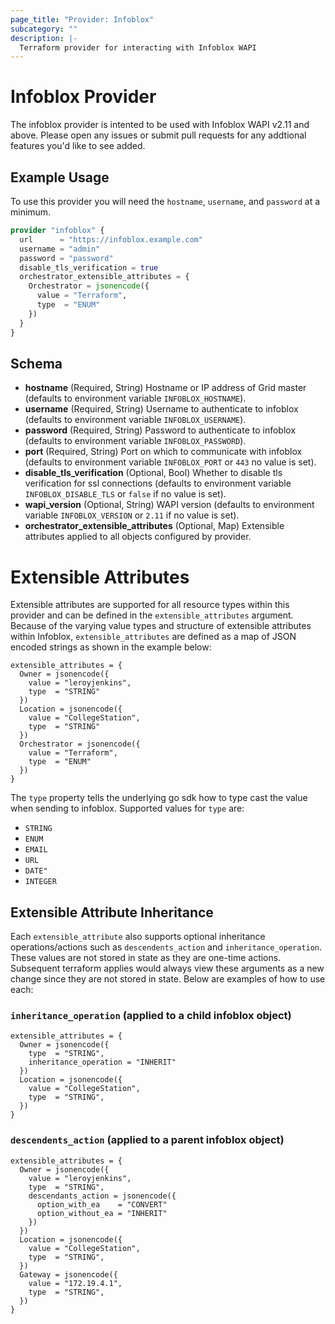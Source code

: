 ```yaml
---
page_title: "Provider: Infoblox"
subcategory: ""
description: |-
  Terraform provider for interacting with Infoblox WAPI
---
```


# Infoblox Provider


The infoblox provider is intented to be used with Infoblox WAPI v2.11 and above.  Please open any issues or submit pull requests for any addtional features you'd like to see added.

## Example Usage

To use this provider you will need the `hostname`, `username`, and `password` at a minimum.

```terraform
provider "infoblox" {
  url      = "https://infoblox.example.com"
  username = "admin"
  password = "password"
  disable_tls_verification = true
  orchestrator_extensible_attributes = {
    Orchestrator = jsonencode({
      value = "Terraform",
      type  = "ENUM"
    })
  }
}
```

## Schema

- **hostname** (Required, String) Hostname or IP address of Grid master (defaults to environment variable `INFOBLOX_HOSTNAME`).
- **username** (Required, String) Username to authenticate to infoblox (defaults to environment variable `INFOBLOX_USERNAME`).
- **password** (Required, String) Password to authenticate to infoblox (defaults to environment variable `INFOBLOX_PASSWORD`).
- **port** (Required, String) Port on which to communicate with infoblox (defaults to environment variable `INFOBLOX_PORT` or `443` no value is set).
- **disable_tls_verification** (Optional, Bool) Whether to disable tls verification for ssl connections (defaults to environment variable `INFOBLOX_DISABLE_TLS` or `false` if no value is set).
- **wapi_version** (Optional, String) WAPI version (defaults to environment variable `INFOBLOX_VERSION` or `2.11` if no value is set).
- **orchestrator_extensible_attributes** (Optional, Map) Extensible attributes applied to all objects configured by provider. 

# Extensible Attributes

Extensible attributes are supported for all resource types within this provider and can be defined in the `extensible_attributes` argument.  Because of the varying value types and structure of extensible attributes within Infoblox, `extensible_attributes` are defined as a map of JSON encoded strings as shown in the example below:

```hcl
extensible_attributes = {
  Owner = jsonencode({
    value = "leroyjenkins",
    type  = "STRING"
  })
  Location = jsonencode({
    value = "CollegeStation",
    type  = "STRING"
  })
  Orchestrator = jsonencode({
    value = "Terraform",
    type  = "ENUM"
  })
}
```

The `type` property tells the underlying go sdk how to type cast the value when sending to infoblox.  Supported values for `type` are:

- `STRING`
- `ENUM`
- `EMAIL`
- `URL`
- `DATE"`
- `INTEGER`

## Extensible Attribute Inheritance

Each `extensible_attribute` also supports optional inheritance operations/actions such as `descendents_action` and `inheritance_operation`.  These values are not stored in state as they are one-time actions.  Subsequent terraform applies would always view these arguments as a new change since they are not stored in state.  Below are examples of how to use each:

### `inheritance_operation` (applied to a child infoblox object)

```hcl
extensible_attributes = {
  Owner = jsonencode({
    type  = "STRING",
    inheritance_operation = "INHERIT"
  })
  Location = jsonencode({
    value = "CollegeStation",
    type  = "STRING",
  })
}
```

### `descendents_action` (applied to a parent infoblox object)

```hcl
extensible_attributes = {
  Owner = jsonencode({
    value = "leroyjenkins",
    type  = "STRING",
    descendants_action = jsonencode({
      option_with_ea    = "CONVERT"
      option_without_ea = "INHERIT"
    })
  })
  Location = jsonencode({
    value = "CollegeStation",
    type  = "STRING",
  })
  Gateway = jsonencode({
    value = "172.19.4.1",
    type  = "STRING",
  })
}
```

